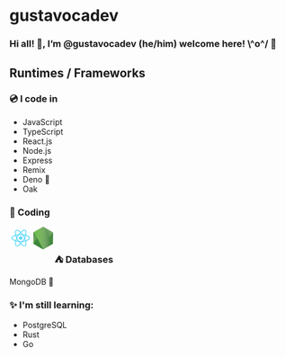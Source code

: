 # gustavocadev
### Hi all! 👋, I’m @gustavocadev (he/him) welcome here! \\^o^/  🌱

## Runtimes / Frameworks 
### 💿 I code in
* JavaScript
* TypeScript 
* React.js
* Node.js
* Express
* Remix
* Deno 🦕
* Oak

### 🚀 Coding
<img align="left" alt="React" width="40px" src="https://raw.githubusercontent.com/github/explore/80688e429a7d4ef2fca1e82350fe8e3517d3494d/topics/react/react.png">

<img align="left" alt="Nodejs" width="40px" src="https://raw.githubusercontent.com/github/explore/80688e429a7d4ef2fca1e82350fe8e3517d3494d/topics/nodejs/nodejs.png">

<br/>

### ⛺ Databases
MongoDB 🍃

### ✨ I'm still learning:
* PostgreSQL
* Rust
* Go
<!---
gustavoca11/gustavoca11 is a ✨ special ✨ repository because its `README.md` (this file) appears on your GitHub profile.
You can click the Preview link to take a look at your changes.
--->
